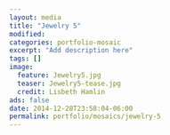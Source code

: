 ```yaml
---
layout: media
title: "Jewelry 5"
modified:
categories: portfolio-mosaic
excerpt: "Add description here"
tags: []
image:
  feature: Jewelry5.jpg
  teaser: Jewelry5-tease.jpg
  credit: Lisbeth Hamlin
ads: false
date: 2014-12-28T23:58:04-06:00
permalink: portfolio/mosaics/jewelry-5
---
```


